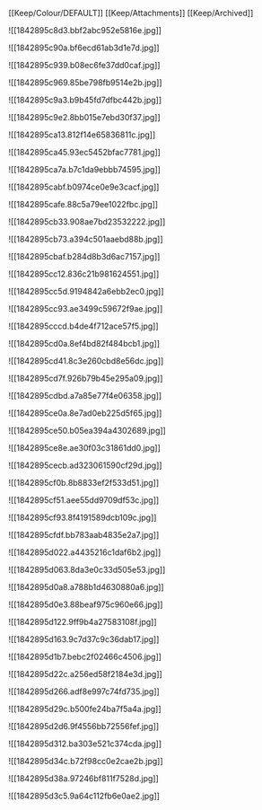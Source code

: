 [[Keep/Colour/DEFAULT]] [[Keep/Attachments]] [[Keep/Archived]] 

![[1842895c8d3.bbf2abc952e5816e.jpg]]

![[1842895c90a.bf6ecd61ab3d1e7d.jpg]]

![[1842895c939.b08ec6fe37dd0caf.jpg]]

![[1842895c969.85be798fb9514e2b.jpg]]

![[1842895c9a3.b9b45fd7dfbc442b.jpg]]

![[1842895c9e2.8bb015e7ebd30f37.jpg]]

![[1842895ca13.812f14e65836811c.jpg]]

![[1842895ca45.93ec5452bfac7781.jpg]]

![[1842895ca7a.b7c1da9ebbb74595.jpg]]

![[1842895cabf.b0974ce0e9e3cacf.jpg]]

![[1842895cafe.88c5a79ee1022fbc.jpg]]

![[1842895cb33.908ae7bd23532222.jpg]]

![[1842895cb73.a394c501aaebd88b.jpg]]

![[1842895cbaf.b284d8b3d6ac7157.jpg]]

![[1842895cc12.836c21b981624551.jpg]]

![[1842895cc5d.9194842a6ebb2ec0.jpg]]

![[1842895cc93.ae3499c59672f9ae.jpg]]

![[1842895cccd.b4de4f712ace57f5.jpg]]

![[1842895cd0a.8ef4bd82f484bcb1.jpg]]

![[1842895cd41.8c3e260cbd8e56dc.jpg]]

![[1842895cd7f.926b79b45e295a09.jpg]]

![[1842895cdbd.a7a85e77f4e06358.jpg]]

![[1842895ce0a.8e7ad0eb225d5f65.jpg]]

![[1842895ce50.b05ea394a4302689.jpg]]

![[1842895ce8e.ae30f03c31861dd0.jpg]]

![[1842895cecb.ad323061590cf29d.jpg]]

![[1842895cf0b.8b8833ef2f533d51.jpg]]

![[1842895cf51.aee55dd9709df53c.jpg]]

![[1842895cf93.8f4191589dcb109c.jpg]]

![[1842895cfdf.bb783aab4835e2a7.jpg]]

![[1842895d022.a4435216c1daf6b2.jpg]]

![[1842895d063.8da3e0c33d505e53.jpg]]

![[1842895d0a8.a788b1d4630880a6.jpg]]

![[1842895d0e3.88beaf975c960e66.jpg]]

![[1842895d122.9ff9b4a27583108f.jpg]]

![[1842895d163.9c7d37c9c36dab17.jpg]]

![[1842895d1b7.bebc2f02466c4506.jpg]]

![[1842895d22c.a256ed58f2184e3d.jpg]]

![[1842895d266.adf8e997c74fd735.jpg]]

![[1842895d29c.b500fe24ba7f5a4a.jpg]]

![[1842895d2d6.9f4556bb72556fef.jpg]]

![[1842895d312.ba303e521c374cda.jpg]]

![[1842895d34c.b72f98cc0e2cae2b.jpg]]

![[1842895d38a.97246bf811f7528d.jpg]]

![[1842895d3c5.9a64c112fb6e0ae2.jpg]]